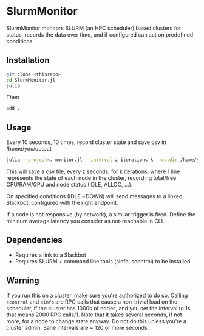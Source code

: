 # SlurmMonitor

SlurmMonitor monitors SLURM (an HPC scheduler) based clusters for status, records the data over time, and if configured can act on predefined conditions.

## Installation
```bash
git clone <thisrepo>
cd SlurmMonitor.jl
julia
```
Then
```julia
add .
```


## Usage
Every 10 seconds, 10 times, record cluster state and save csv in /home/you/output
```bash
julia --project=. monitor.jl --interval z iterations k --outdir /home/you/output --endpoint services/.... --min-latency 40
```
This will save a csv file, every z seconds, for k iterations, where 1 line represents the state of each node in the cluster, recording total/free CPU/RAM/GPU and node status (IDLE, ALLOC, ...).

On specified conditions (IDLE->DOWN) will send messages to a linked Slackbot, configured with the right endpoint.

If a node is not responsive (by network), a similar trigger is fired. Define the mininum average latency you consider as not-reachable in CLI.


## Dependencies
- Requires a link to a Slackbot
- Requires SLURM + command line tools (sinfo, scontrol) to be installed



## Warning
If you run this on a cluster, make sure you're authorized to do so. Calling `scontrol` and `sinfo` are RPC calls that cause a non-trivial load on the scheduler, if the cluster has 1000s of nodes, and you set the interval to 1s, that means 2000 RPC calls/1.
Note that it takes several seconds, if not more, for a node to change state anyway.
Do not do this unless you're a cluster admin.
Sane intervals are ~ 120 or more seconds.

